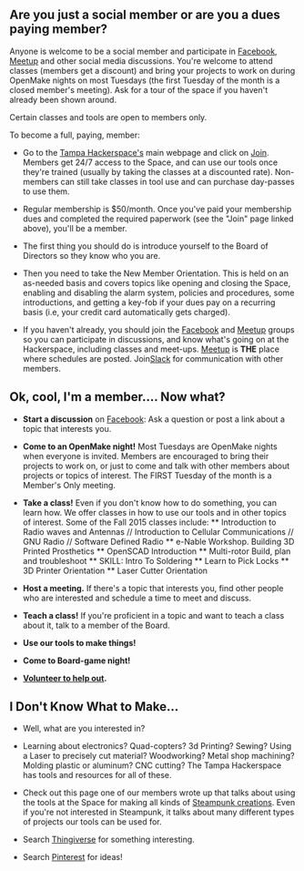 ## Are you just a social member or are you a dues paying member?

Anyone is welcome to be a social member and participate in [Facebook](https://www.facebook.com/groups/TampaHack/), [Meetup](http://www.meetup.com/Tampa-Hackerspace) and other social media discussions.  You're welcome to attend classes (members get a discount) and bring your projects to work on during OpenMake nights on most Tuesdays (the first Tuesday of the month is a closed member's meeting).  Ask for a tour of the space if you haven't already been shown around.

Certain classes and tools are open to members only.


To become a full, paying, member: 

* Go to the [Tampa Hackerspace's](http://tampahackerspace.com) main webpage and click on [Join](http://tampahackerspace.com/membership).  Members get 24/7 access to the Space, and can use our tools once they're trained (usually by taking the classes at a discounted rate).  Non-members can still take classes in tool use and can purchase day-passes to use them.

* Regular membership is $50/month. Once you've paid your membership dues and completed the required paperwork (see the "Join" page linked above), you'll be a member.

* The first thing you should do is introduce yourself to the Board of Directors so they know who you are.

* Then you need to take the New Member Orientation.  This is held on an as-needed basis and covers topics like opening and closing the Space, enabling and disabling the alarm system, policies and procedures, some introductions, and getting a key-fob if your dues pay on a recurring basis (i.e, your credit card automatically gets charged).

* If you haven't already, you should join the [Facebook](https://www.facebook.com/groups/TampaHack/) and [Meetup](http://www.meetup.com/Tampa-Hackerspace) groups so you can participate in discussions, and know what's going on at the Hackerspace, including classes and meet-ups.  [Meetup](http://www.meetup.com/Tampa-Hackerspace/events/)  is **THE** place where schedules are posted. Join[Slack](Slack.md) for communication with other members.

## Ok, cool, I'm a member....  Now what?

* **Start a discussion** on [Facebook](https://www.facebook.com/groups/TampaHack/):  Ask a question or post a link about a topic that interests you.

* **Come to an OpenMake night!**  Most Tuesdays are OpenMake nights when everyone is invited.  Members are encouraged to bring their projects to work on, or just to come and talk with other members about projects or topics of interest.  The FIRST Tuesday of the month is a Member's Only meeting.

*  **Take a class!**  Even if you don't know how to do something, you can learn how.  We offer classes in how to use our tools and in other topics of interest.  Some of the Fall 2015 classes include:
** Introductio­n to Radio waves and Antennas // Introduction to Cellular Communications  // GNU Radio // Software Defined Radio 
** e-Nable Workshop. Building 3D Printed Prosthetics­ 
** OpenSCAD Introductio­n 
** Multi-rotor­ Build, plan and troubleshoo­t
** SKILL: Intro To Soldering 
** Learn to Pick Locks 
** 3D Printer Orientation­ 
** Laser Cutter Orientation­ 

*  **Host a meeting.**   If there's a topic that interests you, find other people who are interested and schedule a time to meet and discuss.

*  **Teach a class!**  If you're proficient in a topic and want to teach a class about it, talk to a member of the Board.

*  **Use our tools to make things!**

*  **Come to Board-game night!**

*  **[Volunteer to help out](How_to_Help.md).**

## I Don't Know What to Make...
*  Well, what are you interested in?  

* Learning about electronics?  Quad-copters?  3d Printing?  Sewing?  Using a Laser to precisely cut material?  Woodworking?    Metal shop machining?  Molding plastic or aluminum? CNC cutting?   The Tampa Hackerspace has tools and resources for all of these.

*  Check out this page one of our members wrote up that talks about using the tools at the Space for making all kinds of [Steampunk creations](How_To_Steampunk.md).  Even if you're not interested in Steampunk, it talks about many different types of projects our tools can be used for.

* Search [Thingiverse](http://www.thingiverse.com/) for something interesting.

* Search [Pinterest](https://www.pinterest.com/) for ideas!
